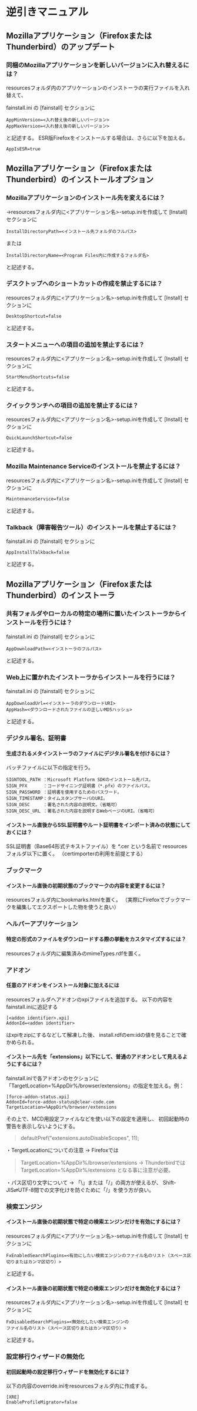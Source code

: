 # 逆引きマニュアル

## Mozillaアプリケーション（FirefoxまたはThunderbird）のアップデート

### 同梱のMozillaアプリケーションを新しいバージョンに入れ替えるには？

resourcesフォルダ内のアプリケーションのインストーラの実行ファイルを入れ替えて、

fainstall.ini の [fainstall] セクションに

```
AppMinVersion=<入れ替え後の新しいバージョン>
AppMaxVersion=<入れ替え後の新しいバージョン>
```

と記述する。
ESR版Firefoxをインストールする場合は、さらに以下を加える。

```
AppIsESR=true
```

## Mozillaアプリケーション（FirefoxまたはThunderbird）のインストールオプション

### Mozillaアプリケーションのインストール先を変えるには？

→resourcesフォルダ内に<アプリケーション名>-setup.iniを作成して
[Install] セクションに

```
InstallDirectoryPath=<インストール先フォルダのフルパス>
```

または

```
InstallDirectoryName=<Program Files内に作成するフォルダ名>
```

と記述する。

### デスクトップへのショートカットの作成を禁止するには？

resourcesフォルダ内に<アプリケーション名>-setup.iniを作成して
[Install] セクションに

```
DesktopShortcut=false
```

と記述する。

### スタートメニューへの項目の追加を禁止するには？

resourcesフォルダ内に<アプリケーション名>-setup.iniを作成して
[Install] セクションに

```
StartMenuShortcuts=false
```

と記述する。

### クイックランチへの項目の追加を禁止するには？

resourcesフォルダ内に<アプリケーション名>-setup.iniを作成して
[Install] セクションに

```
QuickLaunchShortcut=false
```

と記述する。

### Mozilla Maintenance Serviceのインストールを禁止するには？

resourcesフォルダ内に<アプリケーション名>-setup.iniを作成して
[Install] セクションに

```
MaintenanceService=false
```

と記述する。

### Talkback（障害報告ツール）のインストールを禁止するには？

fainstall.ini の [fainstall] セクションに

```
AppInstallTalkback=false
```

と記述する。


## Mozillaアプリケーション（FirefoxまたはThunderbird）のインストーラ

### 共有フォルダやローカルの特定の場所に置いたインストーラからインストールを行うには？

fainstall.ini の [fainstall] セクションに

```
AppDownloadPath=<インストーラのフルパス>
```

と記述する。

### Web上に置かれたインストーラからインストールを行うには？

fainstall.ini の [fainstall] セクションに

```
AppDownloadUrl=<インストーラのダウンロードURI>
AppHash=<ダウンロードされたファイルの正しいMD5ハッシュ>
```

と記述する。


### デジタル署名、証明書

#### 生成されるメタインストーラのファイルにデジタル署名を付けるには？

バッチファイルに以下の指定を行う。

```
SIGNTOOL_PATH ：Microsoft Platform SDKのインストール先パス。
SIGN_PFX      ：コードサイニング証明書（*.pfx）のファイルパス。
SIGN_PASSWORD ：証明書を使用するためのパスワード。
SIGN_TIMESTAMP：タイムスタンプサーバのURI。
SIGN_DESC     ：署名された内容の説明文。（省略可）
SIGN_DESC_URL ：署名された内容を説明するWebページのURI。（省略可）
```

#### インストール直後からSSL証明書やルート証明書をインポート済みの状態にしておくには？

SSL証明書（Base64形式テキストファイル）を *.cer という名前で
resourcesフォルダ以下に置く。
（certimporterの利用を前提とする）

### ブックマーク

#### インストール直後の初期状態のブックマークの内容を変更するには？
resourcesフォルダ内にbookmarks.htmlを置く。
（実際にFirefoxでブックマークを編集してエクスポートした物を使うと良い）


### ヘルパーアプリケーション

#### 特定の形式のファイルをダウンロードする際の挙動をカスタマイズするには？

resourcesフォルダ内に編集済みのmimeTypes.rdfを置く。

### アドオン

#### 任意のアドオンをインストール対象に加えるには

resourcesフォルダへアドオンのxpiファイルを追加する。
以下の内容をfainstall.iniに追記する

```
[<addon identifier>.xpi]
AddonId=<addon identifier>
```

<addon identifier> はxpiをzipにするなどして解凍した後、
install.rdfのem:idの値を見ることで確かめられる。

#### インストール先を「extensions」以下にして、普通のアドオンとして見えるようにするには？

fainstall.iniで各アドオンのセクションに
「TargetLocation=%AppDir%/browser/extensions」の指定を加える。例：

```
[force-addon-status.xpi]
AddonId=force-addon-status@clear-code.com
TargetLocation=%AppDir%/browser/extensions
```

その上で、MCD用設定ファイルなどを使い以下の設定を適用し、
初回起動時の警告を表示しないようにする。

> defaultPref("extensions.autoDisableScopes", 11);

   ・TergetLocationについての注意
   → Firefoxでは
   > TargetLocation=%AppDir%/browser/extensions
   → Thunderbirdでは
   > TargetLocation=%AppDir%/extensions
   となる事に注意が必要。

   ・パス区切り文字について
   → 「\」または「/」の両方が使えるが、
   Shift-JIS⇄UTF-8間での文字化けを防ぐために「/」を使う方が良い。

### 検索エンジン

#### インストール直後の初期状態で特定の検索エンジンだけを有効にするには？

resourcesフォルダ内に<アプリケーション名>-setup.iniを作成して
[Install] セクションに

```
FxEnabledSearchPlugins=<有効にしたい検索エンジンのファイル名のリスト（スペース区切りまたはカンマ区切り）>
```

と記述する。

#### インストール直後の初期状態で特定の検索エンジンだけを無効化するには？

resourcesフォルダ内に<アプリケーション名>-setup.iniを作成して
[Install] セクションに

```
FxDisabledSearchPlugins=<無効化したい検索エンジンの
ファイル名のリスト（スペース区切りまたはカンマ区切り）>
```

と記述する。


### 設定移行ウィザードの無効化

#### 初回起動時の設定移行ウィザードを無効化するには？

以下の内容のoverride.iniをresourcesフォルダ内に作成する。

```
[XRE]
EnableProfileMigrator=false
```
